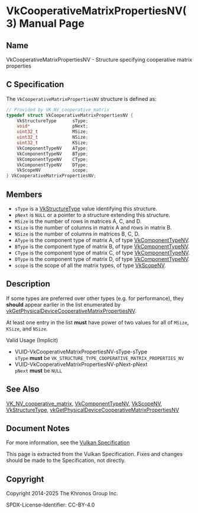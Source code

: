 # VkCooperativeMatrixPropertiesNV(3) Manual Page

## Name

VkCooperativeMatrixPropertiesNV - Structure specifying cooperative matrix properties



## [](#_c_specification)C Specification

The `VkCooperativeMatrixPropertiesNV` structure is defined as:

```c++
// Provided by VK_NV_cooperative_matrix
typedef struct VkCooperativeMatrixPropertiesNV {
    VkStructureType      sType;
    void*                pNext;
    uint32_t             MSize;
    uint32_t             NSize;
    uint32_t             KSize;
    VkComponentTypeNV    AType;
    VkComponentTypeNV    BType;
    VkComponentTypeNV    CType;
    VkComponentTypeNV    DType;
    VkScopeNV            scope;
} VkCooperativeMatrixPropertiesNV;
```

## [](#_members)Members

- `sType` is a [VkStructureType](https://registry.khronos.org/vulkan/specs/latest/man/html/VkStructureType.html) value identifying this structure.
- `pNext` is `NULL` or a pointer to a structure extending this structure.
- `MSize` is the number of rows in matrices A, C, and D.
- `KSize` is the number of columns in matrix A and rows in matrix B.
- `NSize` is the number of columns in matrices B, C, D.
- `AType` is the component type of matrix A, of type [VkComponentTypeNV](https://registry.khronos.org/vulkan/specs/latest/man/html/VkComponentTypeNV.html).
- `BType` is the component type of matrix B, of type [VkComponentTypeNV](https://registry.khronos.org/vulkan/specs/latest/man/html/VkComponentTypeNV.html).
- `CType` is the component type of matrix C, of type [VkComponentTypeNV](https://registry.khronos.org/vulkan/specs/latest/man/html/VkComponentTypeNV.html).
- `DType` is the component type of matrix D, of type [VkComponentTypeNV](https://registry.khronos.org/vulkan/specs/latest/man/html/VkComponentTypeNV.html).
- `scope` is the scope of all the matrix types, of type [VkScopeNV](https://registry.khronos.org/vulkan/specs/latest/man/html/VkScopeNV.html).

## [](#_description)Description

If some types are preferred over other types (e.g. for performance), they **should** appear earlier in the list enumerated by [vkGetPhysicalDeviceCooperativeMatrixPropertiesNV](https://registry.khronos.org/vulkan/specs/latest/man/html/vkGetPhysicalDeviceCooperativeMatrixPropertiesNV.html).

At least one entry in the list **must** have power of two values for all of `MSize`, `KSize`, and `NSize`.

Valid Usage (Implicit)

- [](#VUID-VkCooperativeMatrixPropertiesNV-sType-sType)VUID-VkCooperativeMatrixPropertiesNV-sType-sType  
  `sType` **must** be `VK_STRUCTURE_TYPE_COOPERATIVE_MATRIX_PROPERTIES_NV`
- [](#VUID-VkCooperativeMatrixPropertiesNV-pNext-pNext)VUID-VkCooperativeMatrixPropertiesNV-pNext-pNext  
  `pNext` **must** be `NULL`

## [](#_see_also)See Also

[VK\_NV\_cooperative\_matrix](https://registry.khronos.org/vulkan/specs/latest/man/html/VK_NV_cooperative_matrix.html), [VkComponentTypeNV](https://registry.khronos.org/vulkan/specs/latest/man/html/VkComponentTypeNV.html), [VkScopeNV](https://registry.khronos.org/vulkan/specs/latest/man/html/VkScopeNV.html), [VkStructureType](https://registry.khronos.org/vulkan/specs/latest/man/html/VkStructureType.html), [vkGetPhysicalDeviceCooperativeMatrixPropertiesNV](https://registry.khronos.org/vulkan/specs/latest/man/html/vkGetPhysicalDeviceCooperativeMatrixPropertiesNV.html)

## [](#_document_notes)Document Notes

For more information, see the [Vulkan Specification](https://registry.khronos.org/vulkan/specs/latest/html/vkspec.html#VkCooperativeMatrixPropertiesNV)

This page is extracted from the Vulkan Specification. Fixes and changes should be made to the Specification, not directly.

## [](#_copyright)Copyright

Copyright 2014-2025 The Khronos Group Inc.

SPDX-License-Identifier: CC-BY-4.0